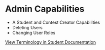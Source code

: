 # Admin Capabilities

- A Student and Contest Creator Capabilities
- Deleting Users
- Changing User Roles

[View Terminology in Student Documentation](/help/student)